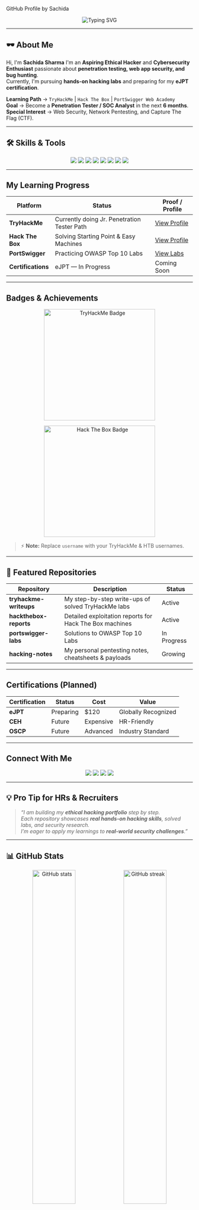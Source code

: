 GitHub Profile by Sachida

<p align="center">
  <img src="https://readme-typing-svg.herokuapp.com?font=Fira+Code&size=30&pause=1000&color=00FF9C&center=true&vCenter=true&width=600&lines=+Hey+There!+I'm+Sachida+Sharma;+Aspiring+Ethical+Hacker;⚡+Future+Penetration+Tester;☠️+Cybersecurity+Enthusiast; +Learning+Offensive+Security" alt="Typing SVG" />
</p>

---

## 🕶️ About Me

Hi, I'm **Sachida Sharma** 
I'm an **Aspiring Ethical Hacker** and **Cybersecurity Enthusiast** passionate about **penetration testing, web app security, and bug hunting**.  
Currently, I'm pursuing **hands-on hacking labs** and preparing for my **eJPT certification**.  

**Learning Path** → `TryHackMe` | `Hack The Box` | `PortSwigger Web Academy`  
**Goal** → Become a **Penetration Tester / SOC Analyst** in the next **6 months**.  
**Special Interest** → Web Security, Network Pentesting, and Capture The Flag (CTF).  

---

## 🛠️ Skills & Tools

<p align="center">
<img src="https://img.shields.io/badge/Kali%20Linux-557C94?style=for-the-badge&logo=kalilinux&logoColor=white" />
<img src="https://img.shields.io/badge/Burp%20Suite-FF6F00?style=for-the-badge&logo=burpsuite&logoColor=white" />
<img src="https://img.shields.io/badge/Nmap-00457C?style=for-the-badge&logo=linux&logoColor=white" />
<img src="https://img.shields.io/badge/Metasploit-000000?style=for-the-badge&logo=linux&logoColor=white" />
<img src="https://img.shields.io/badge/SQLMap-000000?style=for-the-badge&logo=sqlite&logoColor=white" />
<img src="https://img.shields.io/badge/Hydra-2D2D2D?style=for-the-badge&logo=hackaday&logoColor=white" />
<img src="https://img.shields.io/badge/Wireshark-1679A7?style=for-the-badge&logo=wireshark&logoColor=white" />
<img src="https://img.shields.io/badge/John%20The%20Ripper-000000?style=for-the-badge&logo=linux&logoColor=white" />
</p>

---

## My Learning Progress

| Platform        | Status   | Proof / Profile |
|-----------------|---------|------------------|
| **TryHackMe**   |  Currently doing Jr. Penetration Tester Path | [View Profile](https://tryhackme.com/) |
| **Hack The Box** |  Solving Starting Point & Easy Machines | [View Profile](https://hackthebox.com/) |
| **PortSwigger** |  Practicing OWASP Top 10 Labs | [View Labs](https://portswigger.net/web-security) |
| **Certifications** |  eJPT — In Progress | Coming Soon |

---

##  Badges & Achievements

<p align="center">
  <img src="https://tryhackme-badges.s3.amazonaws.com/username.png" alt="TryHackMe Badge" width="300px" />
</p>

<p align="center">
  <img src="https://www.hackthebox.com/badge/image/username" alt="Hack The Box Badge" width="300px" />
</p>

> ⚡ **Note:** Replace `username` with your TryHackMe & HTB usernames.

---

## 📂 Featured Repositories

| Repository | Description | Status |
|-----------|------------|--------|
| **tryhackme-writeups** | My step-by-step write-ups of solved TryHackMe labs |  Active |
| **hackthebox-reports** | Detailed exploitation reports for Hack The Box machines |  Active |
| **portswigger-labs** | Solutions to OWASP Top 10 Labs |  In Progress |
| **hacking-notes** | My personal pentesting notes, cheatsheets & payloads |  Growing |

---

##  Certifications (Planned)

| Certification | Status | Cost | Value |
|--------------|--------|------|-------|
| **eJPT** |  Preparing | $120 |  Globally Recognized |
| **CEH** |  Future | Expensive | HR-Friendly |
| **OSCP** |  Future | Advanced | Industry Standard |

---

##  Connect With Me

<p align="center">
<a href="https://linkedin.com/in/YOUR-LINKEDIN" target="_blank"><img src="https://img.shields.io/badge/LinkedIn-%230077B5.svg?style=for-the-badge&logo=linkedin&logoColor=white" /></a>
<a href="https://tryhackme.com/p/YOUR-USERNAME" target="_blank"><img src="https://img.shields.io/badge/TryHackMe-%23212C42.svg?style=for-the-badge&logo=tryhackme&logoColor=white" /></a>
<a href="https://www.hackthebox.com/user/YOUR-ID" target="_blank"><img src="https://img.shields.io/badge/HackTheBox-%23000000.svg?style=for-the-badge&logo=hackthebox&logoColor=green" /></a>
<a href="mailto:YOUR-EMAIL@gmail.com"><img src="https://img.shields.io/badge/Email-%23D14836.svg?style=for-the-badge&logo=gmail&logoColor=white" /></a>
</p>

---

## 💡 Pro Tip for HRs & Recruiters

> _“I am building my **ethical hacking portfolio** step by step.  
Each repository showcases **real hands-on hacking skills**, solved labs, and security research.  
I’m eager to apply my learnings to **real-world security challenges**.”_

---

## 📊 GitHub Stats

<p align="center">
  <img src="https://github-readme-stats.vercel.app/api?username=sachida-sec&show_icons=true&theme=radical" alt="GitHub stats" width="48%"/>
  <img src="https://github-readme-streak-stats.herokuapp.com/?user=sachida-sec&theme=radical" alt="GitHub streak" width="48%"/>
</p>

---

<p align="center">
  <img src="https://capsule-render.vercel.app/api?type=waving&color=0:2E8B57,100:000000&height=120&section=footer&text=Keep+Hacking+⚡&fontSize=28&fontColor=ffffff" />
</p>
